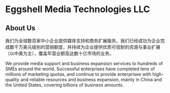 # Eggshell Media Technologies LLC

## About Us

我们为全球数百家中小企业提供媒体支持和商务扩展服务。我们已经成功为企业完成数千万美元级别的营销额度，并持续为企业提供优质可信耐的资源与事业扩展（以中美为主），覆盖年营业额高达数十亿市场的业务。  

We provide media support and business expansion services to hundreds of SMEs around the world. Successful enterprises have completed tens of millions of marketing quotas, and continue to provide enterprises with high-quality and reliable resources and business expansion, mainly in China and the United States, covering billions of business amounts.
